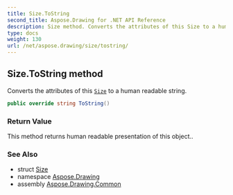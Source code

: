 ```yaml
---
title: Size.ToString
second_title: Aspose.Drawing for .NET API Reference
description: Size method. Converts the attributes of this Size to a human readable string
type: docs
weight: 130
url: /net/aspose.drawing/size/tostring/
---
```

## Size.ToString method

Converts the attributes of this [`Size`](../) to a human readable string.

```csharp
public override string ToString()
```

### Return Value

This method returns human readable presentation of this object..

### See Also

* struct [Size](../)
* namespace [Aspose.Drawing](../../size/)
* assembly [Aspose.Drawing.Common](../../../)


